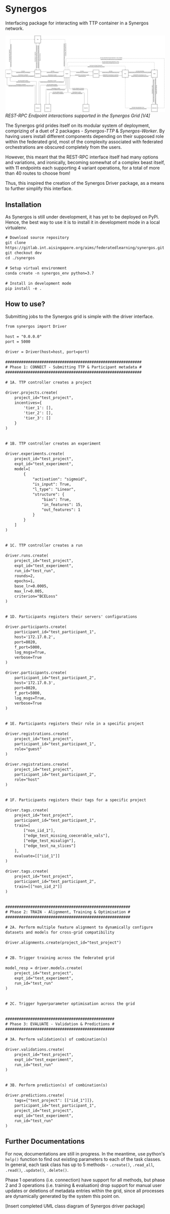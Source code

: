 # Synergos

Interfacing package for interacting with TTP container in a Synergos network.

![REST-RPC Endpoint interactions](./docs/images/payload_interactions-[V4]_URL_Interactions.png)*REST-RPC Endpoint interactions supported in the Synergos Grid [V4]*

The Synergos grid prides itself on its modular system of deployment, comprizing of a duet of 2 packages - *Synergos-TTP* & *Synergos-Worker*. By having users install different components depending on their supposed role within the federated grid, most of the complexity associated with federated orchestrations are obscured completely from the users. 

However, this meant that the REST-RPC interface itself had many options and variations, and ironically, becoming somewhat of a complex beast itself, with 11 endpoints each supporting 4 variant operations, for a total of more than 40 routes to choose from! 

Thus, this inspired the creation of the Synergos Driver package, as a means to further simplify this interface.

## Installation
As Synergos is still under development, it has yet to be deployed on PyPi. Hence, the best way to use it is to install it in development mode in a local virtualenv.

```
# Download source repository
git clone https://gitlab.int.aisingapore.org/aims/federatedlearning/synergos.git
git checkout dev
cd ./synergos

# Setup virtual environment
conda create -n synergos_env python=3.7

# Install in development mode
pip install -e .
```

## How to use?
Submitting jobs to the Synergos grid is simple with the driver interface.

```
from synergos import Driver

host = "0.0.0.0"
port = 5000

driver = Driver(host=host, port=port)

############################################################
# Phase 1: CONNECT - Submitting TTP & Participant metadata #
############################################################

# 1A. TTP controller creates a project

driver.projects.create(
    project_id="test_project",
    incentives={
        'tier_1': [],
        'tier_2': [],
        'tier_3': []
    }
)


# 1B. TTP controller creates an experiment

driver.experiments.create(
    project_id="test_project",
    expt_id="test_experiment",
    model=[
        {
            "activation": "sigmoid",
            "is_input": True,
            "l_type": "Linear",
            "structure": {
                "bias": True,
                "in_features": 15, 
                "out_features": 1 
            }
        }
    ]
)


# 1C. TTP controller creates a run

driver.runs.create(
    project_id="test_project",
    expt_id="test_experiment",
    run_id="test_run",
    rounds=2, 
    epochs=1,
    base_lr=0.0005,
    max_lr=0.005,
    criterion="BCELoss"
)


# 1D. Participants registers their servers' configurations

driver.participants.create(
    participant_id="test_participant_1",
    host='172.17.0.2',
    port=8020,
    f_port=5000,
    log_msgs=True,
    verbose=True
)

driver.participants.create(
    participant_id="test_participant_2",
    host='172.17.0.3',
    port=8020,
    f_port=5000,
    log_msgs=True,
    verbose=True
)


# 1E. Participants registers their role in a specific project

driver.registrations.create(
    project_id="test_project",
    participant_id="test_participant_1",
    role="guest"
)

driver.registrations.create(
    project_id="test_project",
    participant_id="test_participant_2",
    role="host"
)


# 1F. Participants registers their tags for a specific project

driver.tags.create(
    project_id="test_project",
    participant_id="test_participant_1",
    train=[
        ["non_iid_1"], 
        ["edge_test_missing_coecerable_vals"],
        ["edge_test_misalign"],
        ["edge_test_na_slices"]
    ],
    evaluate=[["iid_1"]]
)

driver.tags.create(
    project_id="test_project",
    participant_id="test_participant_2",
    train=[["non_iid_2"]]
)


#######################################################
# Phase 2: TRAIN - Alignment, Training & Optimisation #
#######################################################

# 2A. Perform multiple feature alignment to dynamically configure datasets and models for cross-grid compatibility

driver.alignments.create(project_id="test_project")


# 2B. Trigger training across the federated grid

model_resp = driver.models.create(
    project_id="test_project",
    expt_id="test_experiment",
    run_id="test_run"
)


# 2C. Trigger hyperparameter optimisation across the grid


################################################
# Phase 3: EVALUATE - Validation & Predictions #
################################################

# 3A. Perform validation(s) of combination(s)

driver.validations.create(
    project_id="test_project",
    expt_id="test_experiment",
    run_id="test_run"
)


# 3B. Perform prediction(s) of combination(s)

driver.predictions.create(
    tags={"test_project": [["iid_1"]]},
    participant_id="test_participant_1",
    project_id="test_project",
    expt_id="test_experiment",
    run_id="test_run"
)

```

## Further Documentations
For now, documentations are still in progress. In the meantime, use python's `help()` function to find out existing parameters to each of the task classes. In general, each task class has up to 5 methods -  `.create()`, `.read_all`, `.read()`, `.update()`, `.delete()`. 

Phase 1 operations (i.e. connection) have support for all methods, but phase 2 and 3 operations (i.e. training & evaluation) drop support for manual user updates or deletions of metadata entries within the grid, since all processes are dynamically generated by the system this point on.

[Insert completed UML class diagram of Synergos driver package]
